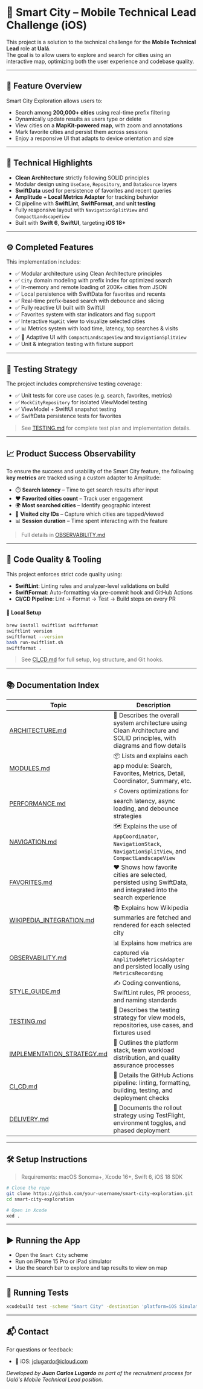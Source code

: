 # 🚀 Smart City – Mobile Technical Lead Challenge (iOS)

This project is a solution to the technical challenge for the **Mobile Technical Lead** role at **Ualá**.  
The goal is to allow users to explore and search for cities using an interactive map, optimizing both the user experience and codebase quality.

---

## 📱 Feature Overview

Smart City Exploration allows users to:

- Search among **200,000+ cities** using real-time prefix filtering
- Dynamically update results as users type or delete
- View cities on a **MapKit-powered map**, with zoom and annotations
- Mark favorite cities and persist them across sessions
- Enjoy a responsive UI that adapts to device orientation and size

---

## 🧱 Technical Highlights

- **Clean Architecture** strictly following SOLID principles
- Modular design using `UseCase`, `Repository`, and `DataSource` layers
- **SwiftData** used for persistence of favorites and recent queries
- **Amplitude + Local Metrics Adapter** for tracking behavior
- CI pipeline with **SwiftLint**, **SwiftFormat**, and **unit testing**
- Fully responsive layout with `NavigationSplitView` and `CompactLandscapeView`
- Built with **Swift 6**, **SwiftUI**, targeting **iOS 18+**

---

## ⚙️ Completed Features

This implementation includes:

- ✅ Modular architecture using Clean Architecture principles
- ✅ `City` domain modeling with prefix index for optimized search
- ✅ In-memory and remote loading of 200K+ cities from JSON
- ✅ Local persistence with SwiftData for favorites and recents
- ✅ Real-time prefix-based search with debounce and slicing
- ✅ Fully reactive UI built with SwiftUI
- ✅ Favorites system with star indicators and flag support
- ✅ Interactive `MapKit` view to visualize selected cities
- ✅ 📊 Metrics system with load time, latency, top searches & visits
- ✅ 📱 Adaptive UI with `CompactLandscapeView` and `NavigationSplitView`
- ✅ Unit & integration testing with fixture support

---

## 🧪 Testing Strategy

The project includes comprehensive testing coverage:

- ✅ Unit tests for core use cases (e.g. search, favorites, metrics)
- ✅ `MockCityRepository` for isolated ViewModel testing
- ✅ ViewModel + SwiftUI snapshot testing
- ✅ SwiftData persistence tests for favorites

> See [TESTING.md](docs/TESTING.md) for complete test plan and implementation details.

---

## 📈 Product Success Observability

To ensure the success and usability of the Smart City feature, the following **key metrics** are tracked using a custom adapter to Amplitude:

- ⏱️ **Search latency** – Time to get search results after input
- ❤️ **Favorited cities count** – Track user engagement
- 🌍 **Most searched cities** – Identify geographic interest
- 🧭 **Visited city IDs** – Capture which cities are tapped/viewed
- 📊 **Session duration** – Time spent interacting with the feature

> Full details in [OBSERVABILITY.md](docs/Observability.md)

---

## 🧰 Code Quality & Tooling

This project enforces strict code quality using:

- **SwiftLint**: Linting rules and analyzer-level validations on build
- **SwiftFormat**: Auto-formatting via pre-commit hook and GitHub Actions
- **CI/CD Pipeline**: Lint → Format → Test → Build steps on every PR

#### 🔧 Local Setup

```bash
brew install swiftlint swiftformat
swiftlint version
swiftformat --version
bash run-swiftlint.sh
swiftformat .
```

> See [CI_CD.md](docs/CI_CD.md) for full setup, log structure, and Git hooks.

---

## 📚 Documentation Index

| Topic | Description |
|-------|-------------|
| [ARCHITECTURE.md](docs/Architecture.md) | 📐 Describes the overall system architecture using Clean Architecture and SOLID principles, with diagrams and flow details |
| [MODULES.md](docs/MODULES.md) | 📦 Lists and explains each app module: Search, Favorites, Metrics, Detail, Coordinator, Summary, etc. |
| [PERFORMANCE.md](docs/PERFORMANCE.md) | ⚡ Covers optimizations for search latency, async loading, and debounce strategies |
| [NAVIGATION.md](docs/Navigation.md) | 🗺️ Explains the use of `AppCoordinator`, `NavigationStack`, `NavigationSplitView`, and `CompactLandscapeView` |
| [FAVORITES.md](docs/FAVORITES.md) | ❤️ Shows how favorite cities are selected, persisted using SwiftData, and integrated into the search experience |
| [WIKIPEDIA_INTEGRATION.md](docs/WIKIPEDIA_INTEGRATION.md) | 📚 Explains how Wikipedia summaries are fetched and rendered for each selected city |
| [OBSERVABILITY.md](docs/Observability.md) | 📊 Explains how metrics are captured via `AmplitudeMetricsAdapter` and persisted locally using `MetricsRecording` |
| [STYLE_GUIDE.md](docs/STYLE_GUIDE.md) | ✍️ Coding conventions, SwiftLint rules, PR process, and naming standards |
| [TESTING.md](docs/TESTING.md) | 🧪 Describes the testing strategy for view models, repositories, use cases, and fixtures used |
| [IMPLEMENTATION_STRATEGY.md](docs/IMPLEMENTATION_STRATEGY.md) | 🚀 Outlines the platform stack, team workload distribution, and quality assurance processes |
| [CI_CD.md](docs/CI_CD.md) | 🧹 Details the GitHub Actions pipeline: linting, formatting, building, testing, and deployment checks |
| [DELIVERY.md](docs/DELIVERY.md) | 🚚 Documents the rollout strategy using TestFlight, environment toggles, and phased deployment |

---

## 🛠 Setup Instructions

> Requirements: macOS Sonoma+, Xcode 16+, Swift 6, iOS 18 SDK

```bash
# Clone the repo
git clone https://github.com/your-username/smart-city-exploration.git
cd smart-city-exploration

# Open in Xcode
xed .
```

---

## ▶️ Running the App

- Open the `Smart City` scheme
- Run on iPhone 15 Pro or iPad simulator
- Use the search bar to explore and tap results to view on map

---

## 🧪 Running Tests

```bash
xcodebuild test -scheme "Smart City" -destination 'platform=iOS Simulator,name=iPhone 16'
```

---

## 📬 Contact

For questions or feedback:
- 📩 iOS: jclugardo@icloud.com

_Developed by **Juan Carlos Lugardo** as part of the recruitment process for Ualá's Mobile Technical Lead position._


